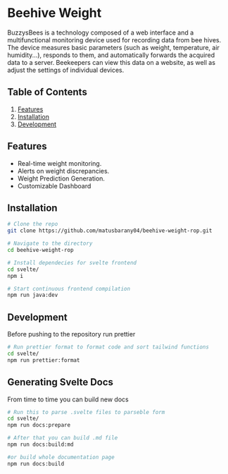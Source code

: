 # Beehive Weight

BuzzysBees is a technology composed of a web interface and a multifunctional monitoring device used for recording data from bee hives. The device measures basic parameters (such as weight, temperature, air humidity...), responds to them, and automatically forwards the acquired data to a server. Beekeepers can view this data on a website, as well as adjust the settings of individual devices.

## Table of Contents
1. [Features](#features)
2. [Installation](#installation)
3. [Development](#development)

## Features

* Real-time weight monitoring.
* Alerts on weight discrepancies.
* Weight Prediction Generation.
* Customizable Dashboard

## Installation

```bash
# Clone the repo
git clone https://github.com/matusbarany04/beehive-weight-rop.git

# Navigate to the directory
cd beehive-weight-rop

# Install dependecies for svelte frontend
cd svelte/
npm i

# Start continuous frontend compilation
npm run java:dev
```

## Development
Before pushing to the repository run prettier 
```bash
# Run prettier format to format code and sort tailwind functions
cd svelte/
npm run prettier:format
```

## Generating Svelte Docs
From time to time you can build new docs 
```bash
# Run this to parse .svelte files to parseble form
cd svelte/
npm run docs:prepare

# After that you can build .md file
npm run docs:build:md

#or build whole documentation page
npm run docs:build
```
